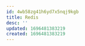 ```yaml
---
id: 4wb58zg41h6yd7x5nqj9kgb
title: Redis
desc: ''
updated: 1696481383219
created: 1696481383219
---
```


